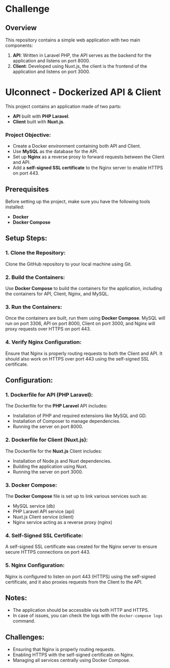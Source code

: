 # Challenge

## Overview

This repository contains a simple web application with two main components:

1. **API**: Written in Laravel PHP, the API serves as the backend for the application and listens on port 8000.
2. **Client**: Developed using Nuxt.js, the client is the frontend of the application and listens on port 3000.

# UIconnect - Dockerized API & Client

This project contains an application made of two parts:
- **API** built with **PHP Laravel**.
- **Client** built with **Nuxt.js**.

### Project Objective:
- Create a Docker environment containing both API and Client.
- Use **MySQL** as the database for the API.
- Set up **Nginx** as a reverse proxy to forward requests between the Client and API.
- Add a **self-signed SSL certificate** to the Nginx server to enable HTTPS on port 443.

## Prerequisites

Before setting up the project, make sure you have the following tools installed:
- **Docker**
- **Docker Compose**

## Setup Steps:

### 1. Clone the Repository:
Clone the GitHub repository to your local machine using Git.

### 2. Build the Containers:
Use **Docker Compose** to build the containers for the application, including the containers for API, Client, Nginx, and MySQL.

### 3. Run the Containers:
Once the containers are built, run them using **Docker Compose**. MySQL will run on port 3306, API on port 8000, Client on port 3000, and Nginx will proxy requests over HTTPS on port 443.

### 4. Verify Nginx Configuration:
Ensure that Nginx is properly routing requests to both the Client and API. It should also work on HTTPS over port 443 using the self-signed SSL certificate.

## Configuration:

### 1. Dockerfile for **API (PHP Laravel)**:
The Dockerfile for the **PHP Laravel** API includes:
- Installation of PHP and required extensions like MySQL and GD.
- Installation of Composer to manage dependencies.
- Running the server on port 8000.

### 2. Dockerfile for **Client (Nuxt.js)**:
The Dockerfile for the **Nuxt.js** Client includes:
- Installation of Node.js and Nuxt dependencies.
- Building the application using Nuxt.
- Running the server on port 3000.

### 3. Docker Compose:
The **Docker Compose** file is set up to link various services such as:
- MySQL service (db)
- PHP Laravel API service (api)
- Nuxt.js Client service (client)
- Nginx service acting as a reverse proxy (nginx)

### 4. Self-Signed SSL Certificate:
A self-signed SSL certificate was created for the Nginx server to ensure secure HTTPS connections on port 443.

### 5. Nginx Configuration:
Nginx is configured to listen on port 443 (HTTPS) using the self-signed certificate, and it also proxies requests from the Client to the API.

## Notes:
- The application should be accessible via both HTTP and HTTPS.
- In case of issues, you can check the logs with the `docker-compose logs` command.

## Challenges:
- Ensuring that Nginx is properly routing requests.
- Enabling HTTPS with the self-signed certificate on Nginx.
- Managing all services centrally using Docker Compose.



